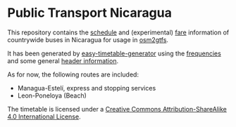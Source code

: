 # Public Transport Nicaragua

This repository contains the [schedule](timetable.json) and (experimental) [fare](fares.json) information
of countrywide buses in Nicaragua for usage in [osm2gtfs](https://github.com/grote/osm2gtfs).

It has been generated by [easy-timetable-generator](https://github.com/mapanica/easy-timetable-generator)
using the [frequencies](frequencies.csv) and some general [header information](header.json).

As for now, the following routes are included:
* Managua-Estelí, express and stopping services
* Leon-Poneloya (Beach)

The timetable is licensed under a
[Creative Commons Attribution-ShareAlike 4.0 International License](LICENSE.md).
